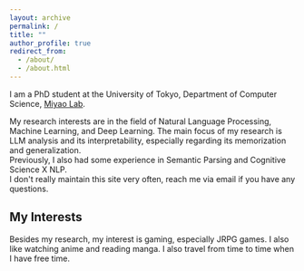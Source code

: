 ```yaml
---
layout: archive
permalink: /
title: ""
author_profile: true
redirect_from: 
  - /about/
  - /about.html
---
```




I am a PhD student at the University of Tokyo, Department of Computer Science, [Miyao Lab](https://mynlp.is.s.u-tokyo.ac.jp/ja/index).  
 
My research interests are in the field of Natural Language Processing, Machine Learning, and Deep Learning. 
The main focus of my research is LLM analysis and its interpretability, especially regarding its memorization and generalization.  
Previously, I also had some experience in Semantic Parsing and Cognitive Science X NLP.  
I don't really maintain this site very often, reach me via email if you have any questions.

My Interests
------
Besides my research, my interest is gaming, especially JRPG games. 
I also like watching anime and reading manga. 
I also travel from time to time when I have free time.  



